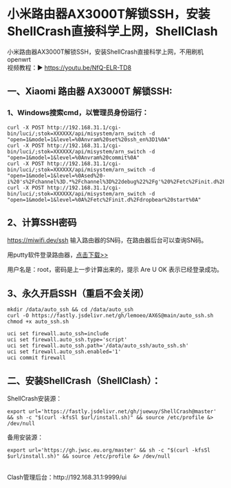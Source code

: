 # 小米路由器AX3000T解锁SSH，安装ShellCrash直接科学上网，ShellClash
小米路由器AX3000T解锁SSH，安装ShellCrash直接科学上网，不用刷机openwrt<br>
视频教程：▶ https://youtu.be/NfQ-ELR-TD8

## 一、Xiaomi 路由器 AX3000T 解锁SSH:
### 1、Windows搜索cmd，以管理员身份运行：

    curl -X POST http://192.168.31.1/cgi-bin/luci/;stok=XXXXXX/api/misystem/arn_switch -d "open=1&model=1&level=%0Anvram%20set%20ssh_en%3D1%0A"
    curl -X POST http://192.168.31.1/cgi-bin/luci/;stok=XXXXXX/api/misystem/arn_switch -d "open=1&model=1&level=%0Anvram%20commit%0A"
    curl -X POST http://192.168.31.1/cgi-bin/luci/;stok=XXXXXX/api/misystem/arn_switch -d "open=1&model=1&level=%0Ased%20-i%20's%2Fchannel%3D.*%2Fchannel%3D%22debug%22%2Fg'%20%2Fetc%2Finit.d%2Fdropbear%0A"
    curl -X POST http://192.168.31.1/cgi-bin/luci/;stok=XXXXXX/api/misystem/arn_switch -d "open=1&model=1&level=%0A%2Fetc%2Finit.d%2Fdropbear%20start%0A"

## 2、计算SSH密码
https://miwifi.dev/ssh 输入路由器的SN码，在路由器后台可以查询SN码。

用putty软件登录路由器，<a href="https://github.com/uyez/AX3000T/releases/download/rom/AX3000T.zip" target="_blank">点击下载>></a>

用户名是：root，密码是上一步计算出来的，提示 Are U OK 表示已经登录成功。

## 3、永久开启SSH（重启不会关闭）

    mkdir /data/auto_ssh && cd /data/auto_ssh
    curl -O https://fastly.jsdelivr.net/gh/lemoeo/AX6S@main/auto_ssh.sh
    chmod +x auto_ssh.sh

    uci set firewall.auto_ssh=include
    uci set firewall.auto_ssh.type='script'
    uci set firewall.auto_ssh.path='/data/auto_ssh/auto_ssh.sh'
    uci set firewall.auto_ssh.enabled='1'
    uci commit firewall

## 二、安装ShellCrash（ShellClash）：
ShellCrash安装源：

    export url='https://fastly.jsdelivr.net/gh/juewuy/ShellCrash@master' && sh -c "$(curl -kfsSl $url/install.sh)" && source /etc/profile &> /dev/null

备用安装源：

    export url='https://gh.jwsc.eu.org/master' && sh -c "$(curl -kfsSl $url/install.sh)" && source /etc/profile &> /dev/null

<br>
Clash管理后台：http://192.168.31.1:9999/ui
